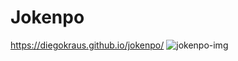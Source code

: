 # Jokenpo
https://diegokraus.github.io/jokenpo/
![jokenpo-img](https://github.com/Diegokraus/jokenpo/assets/80995860/fe0c3380-6b8d-46d6-982a-c65c6c140695)


